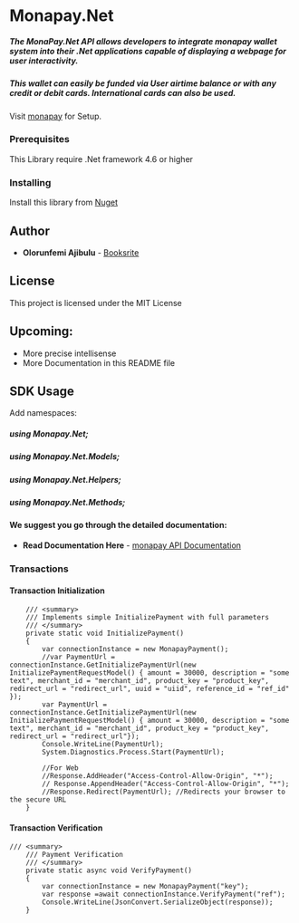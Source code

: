 # Monapay.Net
##### The MonaPay.Net API allows developers to integrate monapay wallet system into their .Net applications capable of displaying a webpage for user interactivity. 
##### This wallet can easily be funded via User airtime balance or with any credit or debit cards. International cards can also be used.

Visit [monapay](https://www.monapay.com) for Setup.

### Prerequisites

This Library require .Net framework 4.6 or higher


### Installing
Install this library from [Nuget](https://www.nuget.org/packages/Monapay.Net/)



## Author

* **Olorunfemi Ajibulu** -  [Booksrite](https://www.booksrite.com/)

## License

This project is licensed under the MIT License

## Upcoming: 
* More precise intellisense
* More Documentation in this README file


## SDK Usage
Add namespaces: 
##### using Monapay.Net;
##### using Monapay.Net.Models;
##### using Monapay.Net.Helpers;
##### using Monapay.Net.Methods;


#### We suggest you go through the detailed documentation:
* **Read Documentation Here** -  [monapay API Documentation](https://www.monapay.com/api-doc)


### Transactions

#### Transaction Initialization

        /// <summary>
        /// Implements simple InitializePayment with full parameters
        /// </summary>
        private static void InitializePayment()
        {
            var connectionInstance = new MonapayPayment();
            //var PaymentUrl = connectionInstance.GetInitializePaymentUrl(new InitializePaymentRequestModel() { amount = 30000, description = "some text", merchant_id = "merchant_id", product_key = "product_key", redirect_url = "redirect_url", uuid = "uiid", reference_id = "ref_id" });
            var PaymentUrl = connectionInstance.GetInitializePaymentUrl(new InitializePaymentRequestModel() { amount = 30000, description = "some text", merchant_id = "merchant_id", product_key = "product_key", redirect_url = "redirect_url"});
            Console.WriteLine(PaymentUrl);
            System.Diagnostics.Process.Start(PaymentUrl);

            //For Web
            //Response.AddHeader("Access-Control-Allow-Origin", "*");
            // Response.AppendHeader("Access-Control-Allow-Origin", "*");
            //Response.Redirect(PaymentUrl); //Redirects your browser to the secure URL
        }


#### Transaction Verification
    /// <summary>
        /// Payment Verification
        /// </summary>
        private static async void VerifyPayment()
        {
            var connectionInstance = new MonapayPayment("key");
            var response =await connectionInstance.VerifyPayment("ref");
            Console.WriteLine(JsonConvert.SerializeObject(response));
        }

